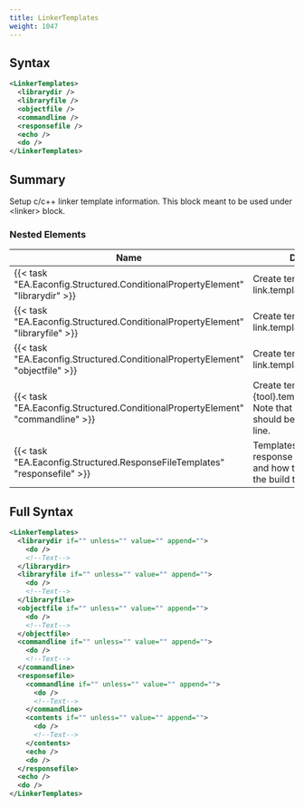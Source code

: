 ```yaml
---
title: LinkerTemplates
weight: 1047
---
```

## Syntax
```xml
<LinkerTemplates>
  <librarydir />
  <libraryfile />
  <objectfile />
  <commandline />
  <responsefile />
  <echo />
  <do />
</LinkerTemplates>
```
## Summary ##
Setup c/c++ linker template information.  This block meant to be used under &lt;linker&gt; block.


### Nested Elements
| Name | Description | Type | Required |
| ---- | ----------- | ---- | -------- |
| {{< task "EA.Eaconfig.Structured.ConditionalPropertyElement" "librarydir" >}}| Create template property link.template.librarydir | {{< task "EA.Eaconfig.Structured.ConditionalPropertyElement" >}} | True |
| {{< task "EA.Eaconfig.Structured.ConditionalPropertyElement" "libraryfile" >}}| Create template property link.template.libraryfile | {{< task "EA.Eaconfig.Structured.ConditionalPropertyElement" >}} | True |
| {{< task "EA.Eaconfig.Structured.ConditionalPropertyElement" "objectfile" >}}| Create template property link.template.objectfile | {{< task "EA.Eaconfig.Structured.ConditionalPropertyElement" >}} | True |
| {{< task "EA.Eaconfig.Structured.ConditionalPropertyElement" "commandline" >}}| Create template property {tool}.template.commandline.  Note that each argument should be separated by new line. | {{< task "EA.Eaconfig.Structured.ConditionalPropertyElement" >}} | True |
| {{< task "EA.Eaconfig.Structured.ResponseFileTemplates" "responsefile" >}}| Templates that control response files, their contents and how they are passed to the build tool (optional) | {{< task "EA.Eaconfig.Structured.ResponseFileTemplates" >}} | False |

## Full Syntax
```xml
<LinkerTemplates>
  <librarydir if="" unless="" value="" append="">
    <do />
    <!--Text-->
  </librarydir>
  <libraryfile if="" unless="" value="" append="">
    <do />
    <!--Text-->
  </libraryfile>
  <objectfile if="" unless="" value="" append="">
    <do />
    <!--Text-->
  </objectfile>
  <commandline if="" unless="" value="" append="">
    <do />
    <!--Text-->
  </commandline>
  <responsefile>
    <commandline if="" unless="" value="" append="">
      <do />
      <!--Text-->
    </commandline>
    <contents if="" unless="" value="" append="">
      <do />
      <!--Text-->
    </contents>
    <echo />
    <do />
  </responsefile>
  <echo />
  <do />
</LinkerTemplates>
```
